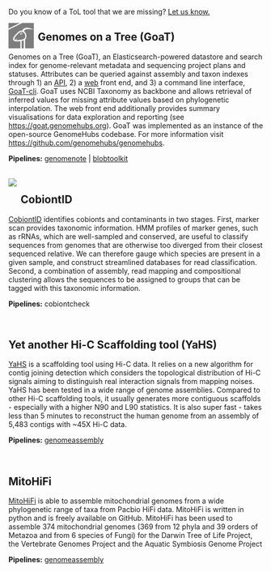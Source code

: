 Do you know of a ToL tool that we are missing? [Let us know.](https://github.com/sanger-tol/pipelines-website/issues/new?assignees=muffato&labels=tool%2Cenhancement&projects=&template=add_tool.yaml&title=%5BTool%5D%3A+)



<img align="left" src="https://raw.githubusercontent.com/genomehubs/genomehubs/main/src/genomehubs-ui/src/client/favicon/icon-512.png" height="50px" style="margin-right: 8px">

## Genomes on a Tree (GoaT)

Genomes on a Tree (GoaT), an Elasticsearch-powered datastore and search index for genome-relevant metadata and sequencing project plans and statuses. Attributes can be queried against assembly and taxon indexes through 1) an [API](https://goat.genomehubs.org/api-docs), 2) a [web](https://goat.genomehubs.org) front end, and 3) a command line interface, [GoaT-cli](https://github.com/genomehubs/goat-cli). GoaT uses NCBI Taxonomy as backbone and allows retrieval of inferred values for missing attribute values based on phylogenetic interpolation. The web front end additionally provides summary visualisations for data exploration and reporting (see https://goat.genomehubs.org). GoaT was implemented as an instance of the open-source GenomeHubs codebase. For more information visit https://github.com/genomehubs/genomehubs.

**Pipelines:** [genomenote](https://pipelines.tol.sanger.ac.uk/genomenote) | [blobtoolkit](https://pipelines.tol.sanger.ac.uk/blobtoolkit)

</br>

<img align="left" src="https://raw.githubusercontent.com/sanger-tol/pipelines-website/main/markdown/tools/images/cobiontID.png" height="50px" style="margin-right: 8px">

## CobiontID

[CobiontID](https://cobiontid.github.io/) identifies cobionts and contaminants in two stages. First, marker scan provides taxonomic information. HMM profiles of marker genes, such as rRNAs, which are well-sampled and conserved, are useful to classify sequences from genomes that are otherwise too diverged from their closest sequenced relative. We can therefore gauge which species are present in a given sample, and construct streamlined databases for read classification. Second, a combination of assembly, read mapping and compositional clustering allows the sequences to be assigned to groups that can be tagged with this taxonomic information.

**Pipelines:** cobiontcheck

</br>

## Yet another Hi-C Scaffolding tool (YaHS)

[YaHS](http://dx.doi.org/10.1093/bioinformatics/btac808) is a scaffolding tool using Hi-C data. It relies on a new algorithm for contig joining detection which considers the topological distribution of Hi-C signals aiming to distinguish real interaction signals from mapping noises. YaHS has been tested in a wide range of genome assemblies. Compared to other Hi-C scaffolding tools, it usually generates more contiguous scaffolds - especially with a higher N90 and L90 statistics. It is also super fast - takes less than 5 minutes to reconstruct the human genome from an assembly of 5,483 contigs with ~45X Hi-C data.

**Pipelines:** [genomeassembly](https://pipelines.tol.sanger.ac.uk/genomeassembly)

</br>

## MitoHiFi

[MitoHiFi](https://www.biorxiv.org/content/10.1101/2022.12.23.521667v2) is able to assemble mitochondrial genomes from a wide phylogenetic range of taxa from Pacbio HiFi data. MitoHiFi is written in python and is freely available on GitHub. MitoHiFi has been used to assemble 374 mitochondrial genomes (369 from 12 phyla and 39 orders of Metazoa and from 6 species of Fungi) for the Darwin Tree of Life Project, the Vertebrate Genomes Project and the Aquatic Symbiosis Genome Project

**Pipelines:** [genomeassembly](https://pipelines.tol.sanger.ac.uk/genomeassembly)
